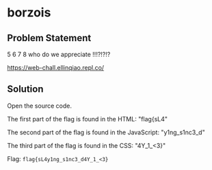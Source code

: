 # borzois

## Problem Statement
5 6 7 8  who do we appreciate !!!?!?!?

https://web-chall.ellinqiao.repl.co/ 

## Solution
Open the source code.

The first part of the flag is found in the HTML: "flag{sL4"

The second part of the flag is found in the JavaScript: "y1ng_s1nc3_d"

The third part of the flag is found in the CSS: "4Y_1_<3}"

Flag: `flag{sL4y1ng_s1nc3_d4Y_1_<3}`
